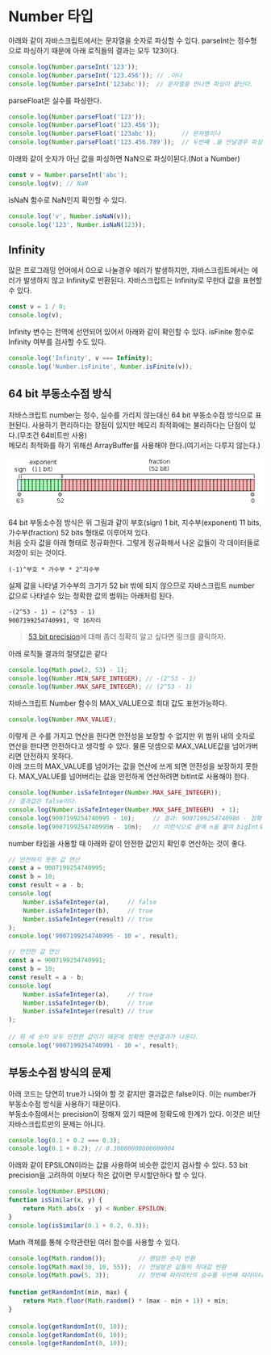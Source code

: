 # Number 타입
아래와 같이 자바스크립트에서는 문자열을 숫자로 파싱할 수 있다. parseInt는 정수형으로 파싱하기 때문에 아래 로직들의 결과는 모두 123이다.
```javascript
console.log(Number.parseInt('123'));
console.log(Number.parseInt('123.456')); // .이나
console.log(Number.parseInt('123abc'));  // 문자열을 만나면 파싱이 끝난다.
```
parseFloat은 실수를 파싱한다.
```javascript
console.log(Number.parseFloat('123'));
console.log(Number.parseFloat('123.456'));
console.log(Number.parseFloat('123abc'));       // 문자열이나
console.log(Number.parseFloat('123.456.789'));  // 두번째 .을 만날경우 파싱이 끝난다.
```
아래와 같이 숫자가 아닌 값을 파싱하면 NaN으로 파싱이된다.(Not a Number)
```javascript
const v = Number.parseInt('abc');
console.log(v); // NaN
```
isNaN 함수로 NaN인지 확인할 수 있다.
```javascript
console.log('v', Number.isNaN(v));
console.log('123', Number.isNaN(123));
```

## Infinity
많은 프로그래밍 언어에서 0으로 나눌경우 에러가 발생하지만, 자바스크립트에서는 에러가 발생하지 않고 Infinity로 반환된다. 자바스크립트는 Infinity로 무한대 값을 표현할 수 있다.
```javascript
const v = 1 / 0;
console.log(v);
```
Infinity 변수는 전역에 선언되어 있어서 아래와 같이 확인할 수 있다. isFinite 함수로 Infinity 여부를 검사할 수도 있다.
```javascript
console.log('Infinity', v === Infinity);
console.log('Number.isFinite', Number.isFinite(v));
```

## 64 bit 부동소수점 방식
자바스크립트 number는 정수, 실수를 가리지 않는대신 64 bit 부동소수점 방식으로 표현된다. 사용하기 편리하다는 장점이 있지만 메모리 최적화에는 불리하다는 단점이 있다.(무조건 64비트만 사용)  
메모리 최적화를 하기 위해선 ArrayBuffer를 사용해야 한다.(여기서는 다루지 않는다.)

![double_precsision](../image/Double_precision.png)

64 bit 부동소수점 방식은 위 그림과 같이 부호(sign) 1 bit, 지수부(exponent) 11 bits, 가수부(fraction) 52 bits 형태로 이루어져 있다.  
처음 숫자 값을 아래 형태로 정규화한다. 그렇게 정규화해서 나온 값들이 각 데이터들로 저장이 되는 것이다.
```
(-1)^부호 * 가수부 * 2^지수부
```
실제 값을 나타낼 가수부의 크기가 52 bit 밖에 되지 않으므로 자바스크립트 number 값으로 나타낼수 있는 정확한 값의 범위는 아래처럼 된다.
```
-(2^53 - 1) ~ (2^53 - 1)
9007199254740991, 약 16자리
```
> [53 bit precision]에 대해 좀더 정확히 알고 싶다면 링크를 클릭하자.

아래 로직들 결과의 절댓값은 같다
```javascript
console.log(Math.pow(2, 53) - 1);
console.log(Number.MIN_SAFE_INTEGER); // -(2^53 - 1)
console.log(Number.MAX_SAFE_INTEGER); // (2^53 - 1)
```

자바스크립트 Number 함수의 MAX_VALUE으로 최대 값도 표현가능하다.
```javascript
console.log(Number.MAX_VALUE);
```

이렇게 큰 수를 가지고 연산을 한다면 안전성을 보장할 수 없지만 위 범위 내의 숫자로 연산을 한다면 안전하다고 생각할 수 있다. 물론 덧셈으로 MAX_VALUE값을 넘어가버리면 안전하지 못하다.  
아래 코드의 MAX_VALUE를 넘어가는 값을 연산에 쓰게 되면 안전성을 보장하지 못한다. MAX_VALUE를 넘어버리는 값을 안전하게 연산하려면 bitInt로 사용해야 한다.
```javascript
console.log(Number.isSafeInteger(Number.MAX_SAFE_INTEGER));
// 결과값은 false이다.
console.log(Number.isSafeInteger(Number.MAX_SAFE_INTEGER)  + 1); 
console.log(9007199254740995 - 10);     // 결과: 9007199254740986 - 정확하지 않다.
console.log(9007199254740995n - 10n);   // 이런식으로 끝에 n을 붙여 bigInt로 사용해야 한다.
```

number 타입을 사용할 때 아래와 같이 안전한 값인지 확인후 연산하는 것이 좋다.
```javascript
// 안전하지 못한 값 연산
const a = 9007199254740995;
const b = 10;
const result = a - b;
console.log(
    Number.isSafeInteger(a),     // false
    Number.isSafeInteger(b),     // true
    Number.isSafeInteger(result) // true
);
console.log('9007199254740995 - 10 =', result);
```
```javascript
// 안전한 값 연산
const a = 9007199254740991;
const b = 10;
const result = a - b;
console.log(
    Number.isSafeInteger(a),     // true
    Number.isSafeInteger(b),     // true
    Number.isSafeInteger(result) // true
);

// 위 세 숫자 모두 안전한 값이기 때문에 정확한 연산결과가 나온다.
console.log('9007199254740991 - 10 =', result);
```

## 부동소수점 방식의 문제
아래 코드는 당연히 true가 나와야 할 것 같지만 결과값은 false이다. 이는 number가 부동소수점 방식을 사용하기 때문이다.  
부동소수점에서는 precision이 정해져 있기 때문에 정확도에 한계가 있다. 이것은 비단 자바스크립트만의 문제는 아니다.
```javascript
console.log(0.1 + 0.2 === 0.3);
console.log(0.1 + 0.2); // 0.30000000000000004
```

아래와 같이 EPSILON이라는 값을 사용하여 비슷한 값인지 검사할 수 있다. 53 bit precision을 고려하여 이보다 작은 값이면 무시할만하다 할 수 있다.
```javascript
console.log(Number.EPSILON);
function isSimilar(x, y) {
    return Math.abs(x - y) < Number.EPSILON;
}
console.log(isSimilar(0.1 + 0.2, 0.3));
```

Math 객체를 통해 수학관련된 여러 함수를 사용할 수 있다.
```javascript
console.log(Math.random());         // 랜덤한 숫자 반환
console.log(Math.max(30, 10, 55));  // 전달받은 값들의 최대값 반환
console.log(Math.pow(5, 3));        // 첫번째 파라미터의 승수를 두번째 파라미터만큼 적용한다.

function getRandomInt(min, max) {
    return Math.floor(Math.random() * (max - min + 1)) + min;
}

console.log(getRandomInt(0, 10));
console.log(getRandomInt(0, 10));
console.log(getRandomInt(0, 10));
```

[53 bit precision]: (https://en.wikipedia.org/wiki/Double-precision_floating-point_format)